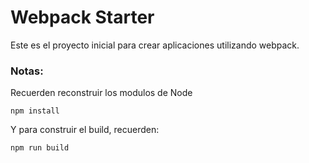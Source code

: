 # Webpack Starter

Este es el proyecto inicial para crear aplicaciones utilizando webpack.

### Notas:
Recuerden reconstruir los modulos de Node 
```
npm install
```

Y para construir el build, recuerden:
```
npm run build
```